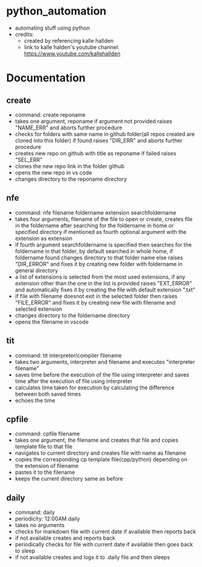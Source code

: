 # python_automation
- automating stuff using python
- credits:
  - created by referencing kalle hallden 
  - link to kalle halden's youtube channel: https://www.youtube.com/kallehallden
  
# Documentation

## create
- command: create reponame
- takes one argument, reponame if argument not provided raises "NAME_ERR" and aborts further procedure
- checks for folders with same name in github folder(all repos created are cloned into this folder) if found raises "DIR_ERR" and aborts further procedure
- creates new repo on github with title as reponame if failed raises "SEL_ERR"
- clones the new repo link in the folder github
- opens the new repo in vs code
- changes directory to the reponame directory
## nfe
- command: nfe filename foldername extension searchfoldername
- takes four arguments, filename of the file to open or create, creates file in the foldername after searching for the foldername in home or specified directory if mentioned as fourth optional argument with the extension as extension
- if fourth argument searchfoldername is specified then searches for the foldername in that folder, by default searched in whole home, if foldername found changes directory to that folder name else raises "DIR_ERROR" and fixes it by creating new folder with foldername in general directory
- a list of extensions is selected from the most used extensions, if any extension other than the one in the list is provided raises "EXT_ERROR" and automatically fixes it by creating the file with default extension ".txt"
- if file with filename doesnot exit in the selected folder then raises "FILE_ERROR" and fixes it by creating new file with filename and selected extension
- changes directory to the foldername directory
- opens the filename in vscode
## tit
- command: tit interpreter/compiler filename
- takes two arguments, interpreter and filename and executes "interpreter filename"
- saves time before the execution of the file using interpreter and saves time after the execution of file using interpreter
- calculates time taken for execution by calculating the difference between both saved times
- echoes the time
## cpfile
- command: cpfile filename
- takes one argument, the filename and creates that file and copies template file to that file
- navigates to current directory and creates file with name as filename
- copies the corresponding cp template file(cpp/python) depending on the extension of filename
- pastes it to the filename
- keeps the current directory same as before
## daily
- command: daily
- periodicity: 12:00AM daily
- takes no arguments
- checks for markdown file with current date if available then reports back
- if not available creates and reports back
- periodically checks for file with current date if available then goes back to sleep
- if not available creates and logs it to .daily file and then sleeps
